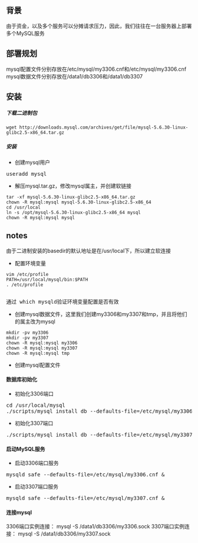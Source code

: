 ## 背景
由于资金，以及多个服务可以分摊请求压力，因此，我们往往在一台服务器上部署多个MySQL服务

## 部署规划
mysql配置文件分别存放在/etc/mysql/my3306.cnf和/etc/mysql/my3306.cnf
mysql数据文件分别存放在/data1/db3306和/data1/db3307

## 安装

##### 下载二进制包
```
wget http://downloads.mysql.com/archives/get/file/mysql-5.6.30-linux-glibc2.5-x86_64.tar.gz

```


##### 安装
* 创建mysql用户
<pre>useradd mysql</pre>

* 解压mysql.tar.gz，修改mysql属主，并创建软链接
```
tar -xf mysql-5.6.30-linux-glibc2.5-x86_64.tar.gz
chown -R mysql:mysql mysql-5.6.30-linux-glibc2.5-x86_64
cd /usr/local
ln -s /opt/mysql-5.6.30-linux-glibc2.5-x86_64 mysql
chown -R mysql:mysql mysql

```

## notes
由于二进制安装的basedir的默认地址是在/usr/local下，所以建立软连接

* 配置环境变量

```
vim /etc/profile
PATH=/usr/local/mysql/bin:$PATH
. /etc/profile
   
```
通过<tt> which mysqld</tt>验证环境变量配置是否有效

* 创建mysql数据文件，这里我们创建my3306和my3307和tmp，并且将他们的属主改为mysql
```
mkdir -pv my3306
mkdir -pv my3307
chown -R mysql:mysql my3306
chown -R mysql:mysql my3307
chown -R mysql:mysql tmp

```
* 创建mysql配置文件



#### 数据库初始化
* 初始化3306端口
<pre>
cd /usr/local/mysql
./scripts/mysql_install_db --defaults-file=/etc/mysql/my3306.cnf
</pre>
* 初始化3307端口
<pre>
./scripts/mysql_install_db --defaults-file=/etc/mysql/my3307.cnf
</pre>

#### 启动MySQL服务
 * 启动3306端口服务
<pre>
mysqld_safe --defaults-file=/etc/mysql/my3306.cnf &
</pre>
* 启动3307端口服务
<pre>
mysqld_safe --defaults-file=/etc/mysql/my3307.cnf &
</pre>

#### 连接mysql
3306端口实例连接：  mysql -S /data1/db3306/my3306.sock 
3307端口实例连接：  mysql -S /data1/db3306/my3307.sock 
